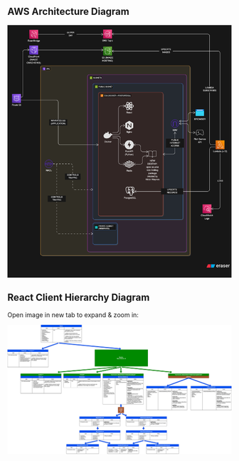 ## AWS Architecture Diagram
![AWS Architecture Diagram](diagram-export-6-9-2025-3_43_54-PM.svg)

## React Client Hierarchy Diagram
Open image in new tab to expand & zoom in:

![Alt text](wr-gg-client.drawio.svg)